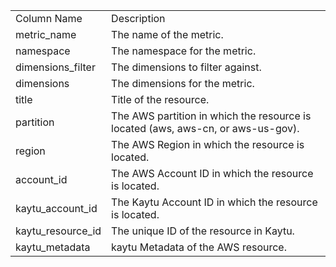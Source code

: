 <table>
	<tr><td>Column Name</td><td>Description</td></tr>
	<tr><td>metric_name</td><td>The name of the metric.</td></tr>
	<tr><td>namespace</td><td>The namespace for the metric.</td></tr>
	<tr><td>dimensions_filter</td><td>The dimensions to filter against.</td></tr>
	<tr><td>dimensions</td><td>The dimensions for the metric.</td></tr>
	<tr><td>title</td><td>Title of the resource.</td></tr>
	<tr><td>partition</td><td>The AWS partition in which the resource is located (aws, aws-cn, or aws-us-gov).</td></tr>
	<tr><td>region</td><td>The AWS Region in which the resource is located.</td></tr>
	<tr><td>account_id</td><td>The AWS Account ID in which the resource is located.</td></tr>
	<tr><td>kaytu_account_id</td><td>The Kaytu Account ID in which the resource is located.</td></tr>
	<tr><td>kaytu_resource_id</td><td>The unique ID of the resource in Kaytu.</td></tr>
	<tr><td>kaytu_metadata</td><td>kaytu Metadata of the AWS resource.</td></tr>
</table>